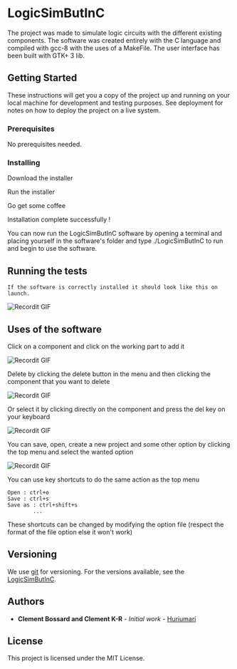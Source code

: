 # LogicSimButInC

The project was made to simulate logic circuits with the different existing components. 
The software was created entirely with the C language and compiled with gcc-8 with the uses of a MakeFile. The user interface has been built with GTK+ 3 lib.

## Getting Started

These instructions will get you a copy of the project up and running on your local machine for development and testing purposes. See deployment for notes on how to deploy the project on a live system.

### Prerequisites

No prerequisites needed.

### Installing

Download the installer

Run the installer

Go get some coffee

Installation complete successfully !

You can now run the LogicSimButInC software by opening a terminal and placing yourself in the software's folder and type ./LogicSimButInC to run and begin to use the software.


## Running the tests

```
If the software is correctly installed it should look like this on launch.
```

![Recordit GIF](http://g.recordit.co/LSUO2FdeUL.gif)

## Uses of the software

Click on a component and click on the working part to add it

![Recordit GIF](http://g.recordit.co/yv5HMOeCEN.gif)


Delete by clicking the delete button in the menu and then clicking the component that you want to delete

![Recordit GIF](http://g.recordit.co/n4fo2inG64.gif)


Or select it by clicking directly on the component and press the del key on your keyboard

![Recordit GIF](http://g.recordit.co/A4UB2YvApY.gif)


You can save, open, create a new project and some other option by clicking the top menu and select the wanted option

![Recordit GIF](http://g.recordit.co/J46pKnzVEo.gif)


You can use key shortcuts to do the same action as the top menu

```
Open : ctrl+o
Save : ctrl+s
Save as : ctrl+shift+s
        ...
```

These shortcuts can be changed by modifying the option file (respect the format of the file option else it won't work)


## Versioning

We use [git](https://git-scm.com/) for versioning. For the versions available, see the [LogicSimButInC](https://github.com/Huriumari/projet_c/). 

## Authors

* **Clement Bossard and Clement K-R** - *Initial work* - [Huriumari](https://github.com/Huriumari/)

## License

This project is licensed under the MIT License.
